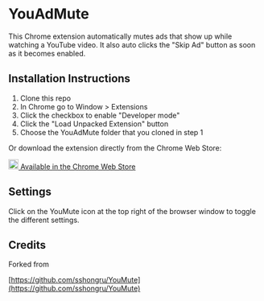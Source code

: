 # YouAdMute

This Chrome extension automatically mutes ads that show up while watching a YouTube video.  It also auto clicks the "Skip Ad" button as soon as it becomes enabled.

## Installation Instructions

1. Clone this repo
1. In Chrome go to Window > Extensions
1. Click the checkbox to enable "Developer mode"
1. Click the "Load Unpacked Extension" button
1. Choose the YouAdMute folder that you cloned in step 1

Or download the extension directly from the Chrome Web Store:

<a href="https://chrome.google.com/webstore/detail/youmute/bhlmjoeobnofoajffmnpcahfaffihmbh">
<img src="https://fonts.gstatic.com/s/i/productlogos/chrome_store/v7/192px.svg" width="20"/> Available in the Chrome Web Store
</a>

## Settings

Click on the YouMute icon at the top right of the browser window to toggle the different settings.

## Credits

Forked from 

[https://github.com/sshongru/YouMute](https://github.com/sshongru/YouMute)
